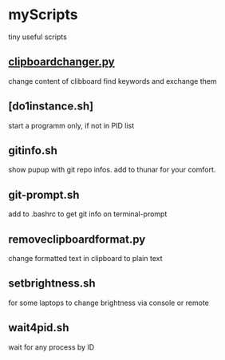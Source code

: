 # myScripts
tiny useful scripts


## [clipboardchanger.py](clipboardchanger.py)
change content of clibboard
find keywords and exchange them

## [do1instance.sh]
start a programm only, if not in PID list

## gitinfo.sh
show pupup with git repo infos. add to thunar for your comfort.

## git-prompt.sh
add to .bashrc to get git info on terminal-prompt

## removeclipboardformat.py
change formatted text in clipboard to plain text

## setbrightness.sh 
for some laptops to change brightness via console or remote

## wait4pid.sh
wait for any process by ID

